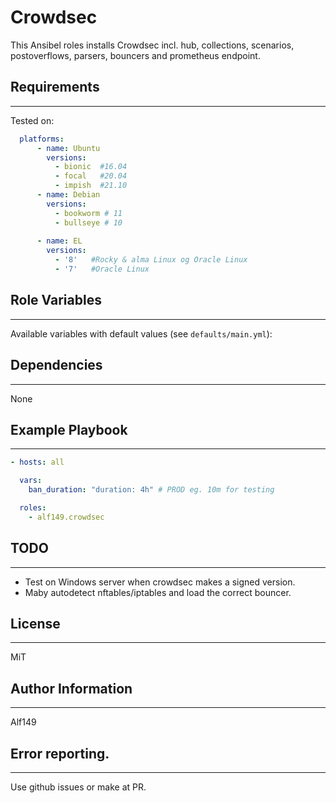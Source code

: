 # Crowdsec
This Ansibel roles installs Crowdsec incl. hub, collections, scenarios, postoverflows, parsers, bouncers and prometheus endpoint.

## Requirements
------------
Tested on:
```yaml
  platforms:
      - name: Ubuntu
        versions:
          - bionic  #16.04
          - focal   #20.04
          - impish  #21.10
      - name: Debian
        versions:
          - bookworm # 11
          - bullseye # 10
      
      - name: EL
        versions:
          - '8'   #Rocky & alma Linux og Oracle Linux
          - '7'   #Oracle Linux
```

## Role Variables
--------------
Available variables with default values (see `defaults/main.yml`):

## Dependencies
------------
None

## Example Playbook
----------------
```yaml
- hosts: all

  vars:
    ban_duration: "duration: 4h" # PROD eg. 10m for testing

  roles:
    - alf149.crowdsec 
```

## TODO
------
- Test on Windows server when crowdsec makes a signed version. 
- Maby autodetect nftables/iptables and load the correct bouncer. 

## License
-------
MiT

## Author Information
------------------
Alf149

## Error reporting. 
------------------
Use github issues or make at PR. 
